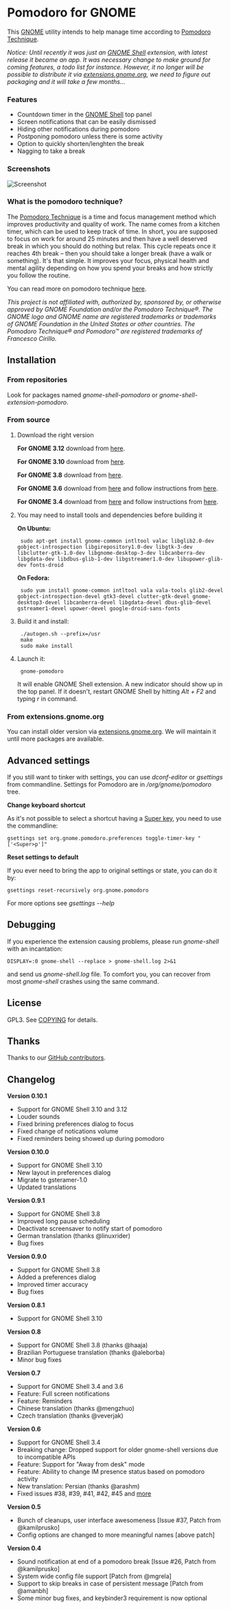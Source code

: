 # Pomodoro for GNOME

This [GNOME](http://www.gnome.org/gnome-3/) utility intends to help manage time according to [Pomodoro Technique](http://en.wikipedia.org/wiki/Pomodoro_technique).

*Notice: Until recently it was just an [GNOME Shell](http://www.gnome.org/gnome-3/) extension, with latest release it became an app. It was necessary change to make ground for coming features, a todo list for instance. However, it no longer will be possible to distribute it via [extensions.gnome.org](https://extensions.gnome.org/extension/53/pomodoro/), we need to figure out packaging and it will take a few months...*


### Features

* Countdown timer in the [GNOME Shell](http://www.gnome.org/gnome-3/) top panel
* Screen notifications that can be easily dismissed
* Hiding other notifications during pomodoro
* Postponing pomodoro unless there is some activity
* Option to quickly shorten/lenghten the break
* Nagging to take a break


### Screenshots

![Screenshot](http://kamilprusko.org/files/gnome-pomodoro-0.10.0.png)

### What is the pomodoro technique?

The [Pomodoro Technique](http://en.wikipedia.org/wiki/Pomodoro_technique) is a time and focus management method which improves productivity and quality of work. The name comes from a kitchen timer, which can be used to keep track of time. In short, you are supposed to focus on work for around 25 minutes and then have a well deserved break in which you should do nothing but relax. This cycle repeats once it reaches 4th break – then you should take a longer break (have a walk or something). It's that simple. It improves your focus, physical health and mental agility depending on how you spend your breaks and how strictly you follow the routine.

You can read more on pomodoro technique [here](http://www.pomodorotechnique.com/book/).

*This project is not affiliated with, authorized by, sponsored by, or otherwise approved by GNOME Foundation and/or the Pomodoro Technique®. The GNOME logo and GNOME name are registered trademarks or trademarks of GNOME Foundation in the United States or other countries. The Pomodoro Technique® and Pomodoro™ are registered trademarks of Francesco Cirillo.*


## Installation


### From repositories

Look for packages named *gnome-shell-pomodoro* or *gnome-shell-extension-pomodoro*.


### From source

1. Download the right version

   **For GNOME 3.12** download from [here](https://github.com/codito/gnome-shell-pomodoro/tarball/gnome-3.12).

   **For GNOME 3.10** download from [here](https://github.com/codito/gnome-shell-pomodoro/tarball/gnome-3.10).

   **For GNOME 3.8** download from [here](https://github.com/codito/gnome-shell-pomodoro/tarball/gnome-3.8).

   **For GNOME 3.6** download from [here](https://github.com/codito/gnome-shell-pomodoro/tarball/gnome-shell-extension-3.6) and follow instructions from [here](https://github.com/codito/gnome-shell-pomodoro/tree/gnome-shell-extension-3.6#direct-from-source).

   **For GNOME 3.4** download from [here](https://github.com/codito/gnome-shell-pomodoro/tarball/gnome-shell-extension-3.4) and follow instructions from [here](https://github.com/codito/gnome-shell-pomodoro/tree/gnome-shell-extension-3.4#direct-from-source).

2. You may need to install tools and dependencies before building it

   **On Ubuntu:**

        sudo apt-get install gnome-common intltool valac libglib2.0-dev gobject-introspection libgirepository1.0-dev libgtk-3-dev libclutter-gtk-1.0-dev libgnome-desktop-3-dev libcanberra-dev libgdata-dev libdbus-glib-1-dev libgstreamer1.0-dev libupower-glib-dev fonts-droid

   **On Fedora:**

        sudo yum install gnome-common intltool vala vala-tools glib2-devel gobject-introspection-devel gtk3-devel clutter-gtk-devel gnome-desktop3-devel libcanberra-devel libgdata-devel dbus-glib-devel gstreamer1-devel upower-devel google-droid-sans-fonts

3. Build it and install:

        ./autogen.sh --prefix=/usr
        make
        sudo make install

4. Launch it:

        gnome-pomodoro

   It will enable GNOME Shell extension. A new indicator should show up in the top panel. If it doesn't, restart GNOME Shell by hitting *Alt + F2* and typing *r* in command.


### From extensions.gnome.org

You can install older version via [extensions.gnome.org](https://extensions.gnome.org/extension/53/pomodoro/). We will maintain it until more packages are available.


## Advanced settings

If you still want to tinker with settings, you can use *dconf-editor* or *gsettings* from commandline. Settings for Pomodoro are in */org/gnome/pomodoro* tree.


**Change keyboard shortcut**

As it's not possible to select a shortcut having a [Super key](http://en.wikipedia.org/wiki/Windows_key), you need to use the commandline:

    gsettings set org.gnome.pomodoro.preferences toggle-timer-key "['<Super>p']"


**Reset settings to default**

If you ever need to bring the app to original settings or state, you can do it by:

    gsettings reset-recursively org.gnome.pomodoro

For more options see *gsettings --help*


## Debugging

If you experience the extension causing problems, please run *gnome-shell* with an incantation:

    DISPLAY=:0 gnome-shell --replace > gnome-shell.log 2>&1

and send us *gnome-shell.log* file. To comfort you, you can recover from most *gnome-shell* crashes using the same command. 


## License

GPL3. See [COPYING](https://raw.github.com/codito/gnome-shell-pomodoro/master/COPYING) for details.


## Thanks

Thanks to our [GitHub contributors](https://github.com/codito/gnome-shell-pomodoro/contributors).


## Changelog

**Version 0.10.1**

* Support for GNOME Shell 3.10 and 3.12
* Louder sounds
* Fixed brining preferences dialog to focus
* Fixed change of notications volume
* Fixed reminders being showed up during pomodoro

**Version 0.10.0**

* Support for GNOME Shell 3.10
* New layout in preferences dialog
* Migrate to gsteramer-1.0
* Updated translations

**Version 0.9.1**

* Support for GNOME Shell 3.8
* Improved long pause scheduling
* Deactivate screensaver to notify start of pomodoro
* German translation (thanks @linuxrider)
* Bug fixes

**Version 0.9.0**

* Support for GNOME Shell 3.8
* Added a preferences dialog
* Improved timer accuracy
* Bug fixes

**Version 0.8.1**

* Support for GNOME Shell 3.10

**Version 0.8**

* Support for GNOME Shell 3.8 (thanks @haaja)
* Brazilian Portuguese translation (thanks @aleborba)
* Minor bug fixes

**Version 0.7**

* Support for GNOME Shell 3.4 and 3.6
* Feature: Full screen notifications
* Feature: Reminders
* Chinese translation (thanks @mengzhuo)
* Czech translation (thanks @veverjak)

**Version 0.6**

* Support for GNOME Shell 3.4
* Breaking change: Dropped support for older gnome-shell versions due to incompatible APIs
* Feature: Support for "Away from desk" mode
* Feature: Ability to change IM presence status based on pomodoro activity
* New translation: Persian (thanks @arashm)
* Fixed issues #38, #39, #41, #42, #45 and [more](https://github.com/codito/gnome-shell-pomodoro/issues?sort=created&direction=desc&state=closed&page=1)

**Version 0.5**

* Bunch of cleanups, user interface awesomeness [Issue #37, Patch from @kamilprusko]
* Config options are changed to more meaningful names [above patch]

**Version 0.4**

* Sound notification at end of a pomodoro break [Issue #26, Patch from @kamilprusko]
* System wide config file support [Patch from @mgrela]
* Support to skip breaks in case of persistent message [Patch from @amanbh]
* Some minor bug fixes, and keybinder3 requirement is now optional

